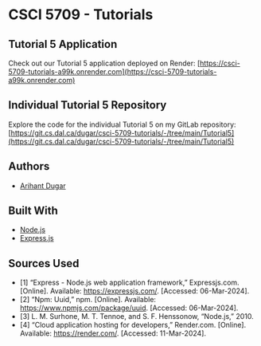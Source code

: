 # CSCI 5709 - Tutorials

## Tutorial 5 Application

Check out our Tutorial 5 application deployed on Render:
[https://csci-5709-tutorials-a99k.onrender.com](https://csci-5709-tutorials-a99k.onrender.com)


## Individual Tutorial 5 Repository

Explore the code for the individual Tutorial 5 on my GitLab repository:
[https://git.cs.dal.ca/dugar/csci-5709-tutorials/-/tree/main/Tutorial5](https://git.cs.dal.ca/dugar/csci-5709-tutorials/-/tree/main/Tutorial5)


## Authors

* [Arihant Dugar](arihant.dugar@dal.ca)


## Built With

* [Node.js](https://nodejs.org/en)
* [Express.js](https://expressjs.com/)

## Sources Used

* [1]   “Express - Node.js web application framework,” Expressjs.com. [Online]. Available: https://expressjs.com/. [Accessed: 06-Mar-2024].
* [2]	“Npm: Uuid,” npm. [Online]. Available: https://www.npmjs.com/package/uuid. [Accessed: 06-Mar-2024].
* [3]   L. M. Surhone, M. T. Tennoe, and S. F. Henssonow, “Node.js,” 2010.
* [4]   “Cloud application hosting for developers,” Render.com. [Online]. Available: https://render.com/. [Accessed: 11-Mar-2024].


